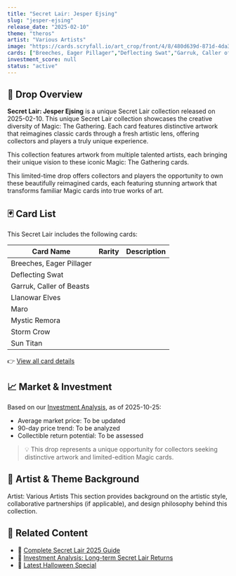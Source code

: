 ```yaml
---
title: "Secret Lair: Jesper Ejsing"
slug: "jesper-ejsing"
release_date: "2025-02-10"
theme: "theros"
artist: "Various Artists"
image: "https://cards.scryfall.io/art_crop/front/4/8/480d639d-871d-4da3-9ae1-41bd5cef81db.jpg?1738928039"
cards: ["Breeches, Eager Pillager","Deflecting Swat","Garruk, Caller of Beasts","Llanowar Elves","Maro","Mystic Remora","Storm Crow","Sun Titan"]
investment_score: null
status: "active"
---
```


## 💠 Drop Overview
**Secret Lair: Jesper Ejsing** is a unique Secret Lair collection released on 2025-02-10. This unique Secret Lair collection showcases the creative diversity of Magic: The Gathering. Each card features distinctive artwork that reimagines classic cards through a fresh artistic lens, offering collectors and players a truly unique experience.

This collection features artwork from multiple talented artists, each bringing their unique vision to these iconic Magic: The Gathering cards.

This limited-time drop offers collectors and players the opportunity to own these beautifully reimagined cards, each featuring stunning artwork that transforms familiar Magic cards into true works of art.

## 🃏 Card List
This Secret Lair includes the following cards:

| Card Name | Rarity | Description |
|-----------|---------|-------------|
| Breeches, Eager Pillager |  |  |
| Deflecting Swat |  |  |
| Garruk, Caller of Beasts |  |  |
| Llanowar Elves |  |  |
| Maro |  |  |
| Mystic Remora |  |  |
| Storm Crow |  |  |
| Sun Titan |  |  |

👉 [View all card details](/cards?drop=jesper-ejsing)

## 📈 Market & Investment
Based on our [Investment Analysis](/investment/jesper-ejsing), as of 2025-10-25:
- Average market price: To be updated
- 90-day price trend: To be analyzed
- Collectible return potential: To be assessed

> 💡 This drop represents a unique opportunity for collectors seeking distinctive artwork and limited-edition Magic cards.

## 🎨 Artist & Theme Background
Artist: Various Artists
This section provides background on the artistic style, collaborative partnerships (if applicable), and design philosophy behind this collection.

## 🔗 Related Content
- 📰 [Complete Secret Lair 2025 Guide](/news/secret-lair-2025-complete-guide)
- 💼 [Investment Analysis: Long-term Secret Lair Returns](/investment)
- 🎃 [Latest Halloween Special](/drops/secret-scare-superdrop-2025)